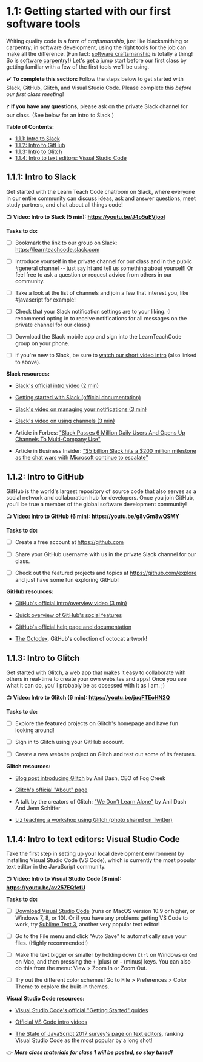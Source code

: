 # 1.1: Getting started with our first software tools

Writing quality code is a form of *craftsmanship*, just like blacksmithing or carpentry; in software development, using the right tools for the job can make all the difference. (Fun fact: [software craftsmanship](https://en.wikipedia.org/wiki/Software_craftsmanship) is totally a thing! So is [software carpentry](https://software-carpentry.org/)!) Let's get a jump start before our first class by getting familiar with a few of the first tools we'll be using.

✔️ **To complete this section:** Follow the steps below to get started with Slack, GitHub, Glitch, and Visual Studio Code. Please complete this *before our first class meeting*! 

❓ **If you have any questions,** please ask on the private Slack channel for our class. (See below for an intro to Slack.)

**Table of Contents:**
  - [1.1.1: Intro to Slack](#111-intro-to-slack)
  - [1.1.2: Intro to GitHub](#112-intro-to-github)
  - [1.1.3: Intro to Glitch](#113-intro-to-glitch)
  - [1.1.4: Intro to text editors: Visual Studio Code](#114-intro-to-text-editors-visual-studio-code)

## 1.1.1: Intro to Slack

Get started with the Learn Teach Code chatroom on Slack, where everyone in our entire community can discuss ideas, ask and answer questions, meet study partners, and chat about all things code!

:tv: **Video: Intro to Slack (5 min): https://youtu.be/J4o5uEVjooI**

**Tasks to do:**

  - [ ] Bookmark the link to our group on Slack: https://learnteachcode.slack.com

  - [ ] Introduce yourself in the private channel for our class and in the public #general channel -- just say hi and tell us something about yourself! Or feel free to ask a question or request advice from others in our community.

  - [ ] Take a look at the list of channels and join a few that interest you, like #javascript for example!

  - [ ] Check that your Slack notification settings are to your liking. (I recommend opting in to receive notifications for all messages on the private channel for our class.)

  - [ ] Download the Slack mobile app and sign into the LearnTeachCode group on your phone.

  - [ ] If you're new to Slack, be sure to [watch our short video intro](https://youtu.be/J4o5uEVjooI) (also linked to above).

**Slack resources:**

  - [Slack's official intro video (2 min)](https://www.youtube.com/watch?v=9RJZMSsH7-g)

  - [Getting started with Slack (official documentation)](https://get.slack.help/hc/en-us/categories/200111606)

  - [Slack's video on managing your notifications (3 min)](https://www.youtube.com/watch?v=cfkX8oTalDg)

  - [Slack's video on using channels (3 min)](https://www.youtube.com/watch?v=KMHg25-z6yg)
  
  - Article in Forbes: ["Slack Passes 6 Million Daily Users And Opens Up Channels To Multi-Company Use"](https://www.forbes.com/sites/alexkonrad/2017/09/12/slack-passes-6-million-daily-users-and-opens-up-channels-to-multi-company-use/)

  - Article in Business Insider: ["$5 billion Slack hits a $200 million milestone as the chat wars with Microsoft continue to escalate"](http://www.businessinsider.com/slack-200-million-annual-recurring-revenue-2017-9)


## 1.1.2: Intro to GitHub

GitHub is the world's largest repository of source code that also serves as a social network and collaboration hub for developers. Once you join GitHub, you'll be true a member of the global software development community!

:tv: **Video: Intro to GitHub (6 min): https://youtu.be/g8vGm8wQSMY**

**Tasks to do:**

  - [ ] Create a free account at https://github.com
  
  - [ ] Share your GitHub username with us in the private Slack channel for our class.
  
  - [ ] Check out the featured projects and topics at https://github.com/explore and just have some fun exploring GitHub!

**GitHub resources:**

  - [GitHub's official intro/overview video (3 min)](https://www.youtube.com/watch?v=noZnOSpcjYY)
  
  - [Quick overview of GitHub's social features](https://help.github.com/articles/be-social/)

  - [GitHub's official help page and documentation](https://help.github.com/)
  
  - [The Octodex](https://octodex.github.com/), GitHub's collection of octocat artwork!


## 1.1.3: Intro to Glitch

Get started with Glitch, a web app that makes it easy to collaborate with others in real-time to create your own websites and apps! Once you see what it can do, you'll probably be as obsessed with it as I am. ;)

:tv: **Video: Intro to Glitch (6 min): https://youtu.be/juqFTEoHN2Q**

**Tasks to do:**

  - [ ] Explore the featured projects on Glitch's homepage and have fun looking around!
  
  - [ ] Sign in to Glitch using your GitHub account.
  
  - [ ] Create a new website project on Glitch and test out some of its features.

**Glitch resources:**

 - [Blog post introducing Glitch](https://medium.com/glitch/welcome-to-glitch-fe161d0fc39b ) by Anil Dash, CEO of Fog Creek

  - [Glitch's official "About" page](https://glitch.com/about/)

  - A talk by the creators of Glitch: ["We Don’t Learn Alone"](https://www.youtube.com/watch?v=HiIjqttuC4c) by Anil Dash And Jenn Schiffer
  
  - [Liz teaching a workshop using Glitch (photo shared on Twitter)](https://twitter.com/LearningNerd/status/940623177700405248)


## 1.1.4: Intro to text editors: Visual Studio Code

Take the first step in setting up your local development environment by installing Visual Studio Code (VS Code), which is currently the most popular text editor in the JavaScript community.

:tv: **Video: Intro to Visual Studio Code (8 min): https://youtu.be/av257EQfefU**

**Tasks to do:**

  - [ ] [Download Visual Studio Code](https://code.visualstudio.com/) (runs on MacOS version 10.9 or higher, or Windows 7, 8, or 10). Or if you have any problems getting VS Code to work, try [Sublime Text 3](https://www.sublimetext.com/), another very popular text editor!

  - [ ] Go to the File menu and click "Auto Save" to automatically save your files. (Highly recommended!)
  
  - [ ] Make the text bigger or smaller by holding down `Ctrl` on Windows or `Cmd` on Mac, and then pressing the `+` (plus) or `-` (minus) keys. You can also do this from the menu: View > Zoom In or Zoom Out.
  
  - [ ] Try out the different color schemes! Go to File > Preferences > Color Theme to explore the built-in themes.

**Visual Studio Code resources:**

  - [Visual Studio Code's official "Getting Started" guides](https://code.visualstudio.com/docs)
  
  - [Official VS Code intro videos](https://code.visualstudio.com/docs/getstarted/introvideos)

  - [The State of JavaScript 2017 survey's page on text editors](https://stateofjs.com/2017/other-tools/), ranking Visual Studio Code as the most popular by a long shot!


👉 ***More class materials for class 1 will be posted, so stay tuned!***
